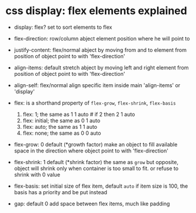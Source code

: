 # css display: flex elements explained


- display: flex?
set to sort elements to flex

- flex-direction: row/column
abject element position where he will point to

- justify-content: flex/normal
abject by moving from and to element from position of object point to
with 'flex-direction'

- align-items: default stretch
abject by moving left and right element from position of object point to
with 'flex-direction'

- align-self: flex/normal
align specific item inside main 'align-items' or 'display'

- flex: is a shorthand property of
`flex-grow`, `flex-shrink`, `flex-basis` 
    1. flex: 1;       the same as 1 1 auto # if 2 then 2 1 auto
    1. flex: initial; the same as 0 1 auto
    1. flex: auto;    the same as 1 1 auto
    1. flex: none;    the same as 0 0 auto

- flex-grow: 0 default (*growth factor) 
make an object to fill available space in the direction where object
point to with 'flex-direction'

- flex-shrink: 1 default (*shrink factor)
the same as `grow` but opposite, object will shrink only when container
is too small to fit. or refuse to shrink with 0 value

- flex-basis: set initial size of flex item, default `auto` 
if item size is 100, the basis has a priority and be put instead

- gap: default 0
add space between flex items, much like padding